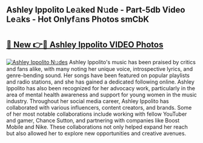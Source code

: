 ## Ashley Ippolito Le𝚊ked N𝚞de - Part-5db Video Le𝚊ks - Hot Onlyf𝚊ns Photos smCbK

# <h2><a href="http://ab53527.deff.icu/?id=Ashley+Ippolito">🔗 New 👉🔴 Ashley Ippolito VIDEO Photos</a></h2>

[![Ashley Ippolito N𝚞des](https://i.imgur.com/rIISA9y.gif)](http://ab53527.deff.icu/?id=Ashley+Ippolito)
Ashley Ippolito's music has been praised by critics and fans alike, with many noting her unique voice, introspective lyrics, and genre-bending sound. Her songs have been featured on popular playlists and radio stations, and she has gained a dedicated following online. Ashley Ippolito has also been recognized for her advocacy work, particularly in the area of mental health awareness and support for young women in the music industry. Throughout her social media career, Ashley Ippolito has collaborated with various influencers, content creators, and brands. Some of her most notable collaborations include working with fellow YouTuber and gamer, Chance Sutton, and partnering with companies like Boost Mobile and Nike. These collaborations not only helped expand her reach but also allowed her to explore new opportunities and creative avenues.
